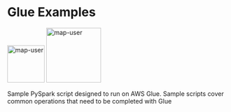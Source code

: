 # Glue Examples

<img width="85" alt="map-user" src="https://img.shields.io/badge/views-924-green"> <img width="125" alt="map-user" src="https://img.shields.io/badge/unique visits-213-green">

Sample PySpark script designed to run on AWS Glue. Sample scripts cover common operations that need to be completed with Glue
